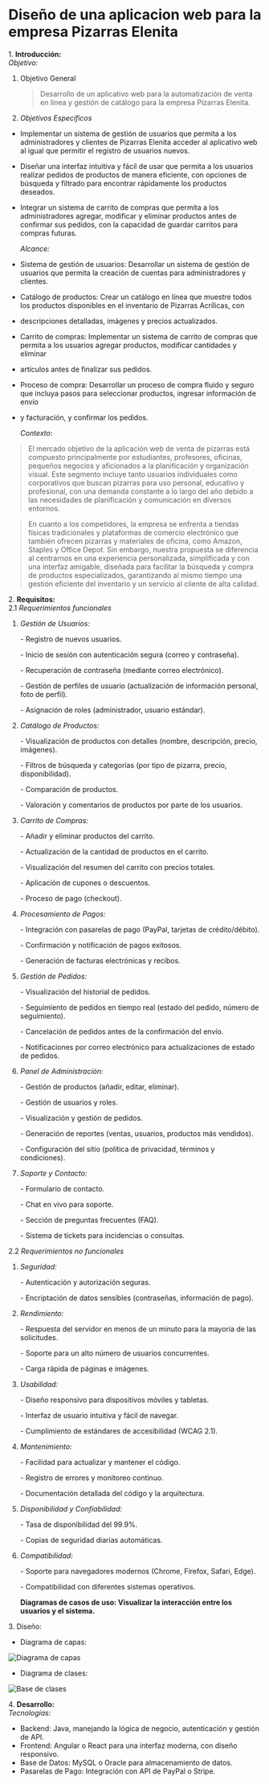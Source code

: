 # Diseño de una aplicacion web para la empresa Pizarras Elenita
 
1\. **Introducción:**  
   *Objetivo:*

1. Objetivo General

      > Desarrollo de un aplicativo web para la automatización de venta en línea y gestión de catálogo para la empresa Pizarras Elenita. 

2. *Objetivos Específicos*   
* Implementar un sistema de gestión de usuarios que permita a los administradores y clientes de Pizarras Elenita acceder al aplicativo web al
  igual que permitir el registro de usuarios nuevos.  
* Diseñar una interfaz intuitiva y fácil de usar que permita a los usuarios realizar pedidos de productos de manera eficiente, con opciones de
  búsqueda y filtrado para encontrar rápidamente los productos deseados.  
* Integrar un sistema de carrito de compras que permita a los administradores agregar, modificar y eliminar productos antes de confirmar sus
  pedidos, con la capacidad de guardar carritos para compras futuras.

  *Alcance:*

- Sistema de gestión de usuarios: Desarrollar un sistema de gestión de usuarios que permita la creación de cuentas para administradores y clientes.  
- Catálogo de productos: Crear un catálogo en línea que muestre todos los productos disponibles en el inventario de Pizarras Acrílicas, con
- descripciones detalladas, imágenes y precios actualizados.  
- Carrito de compras: Implementar un sistema de carrito de compras que permita a los usuarios agregar productos, modificar cantidades y eliminar
- artículos antes de finalizar sus pedidos.  
- Proceso de compra: Desarrollar un proceso de compra fluido y seguro que incluya pasos para seleccionar productos, ingresar información de envío
-  y facturación, y confirmar los pedidos.

    *Contexto:*  
> El mercado objetivo de la aplicación web de venta de pizarras está compuesto principalmente por estudiantes, profesores, oficinas, pequeños negocios
y aficionados a la planificación y organización visual. Este segmento incluye tanto usuarios individuales como corporativos que buscan pizarras para
uso personal, educativo y profesional, con una demanda constante a lo largo del año debido a las necesidades de planificación y
comunicación en diversos entornos.

> En cuanto a los competidores, la empresa se enfrenta a tiendas físicas tradicionales y plataformas de comercio electrónico que
también ofrecen pizarras y materiales de oficina, como Amazon, Staples y Office Depot. Sin embargo, nuestra propuesta se diferencia
al centrarnos en una experiencia personalizada, simplificada y con una interfaz amigable, diseñada para facilitar la búsqueda y
compra de productos especializados, garantizando al mismo tiempo una gestión eficiente del inventario y un servicio al cliente de alta calidad.

2\.  **Requisitos:**  
   2.1 *Requerimientos funcionales*

1. *Gestión de Usuarios:*

   \- Registro de nuevos usuarios.

   \- Inicio de sesión con autenticación segura (correo y contraseña).

   \- Recuperación de contraseña (mediante correo electrónico).

   \- Gestión de perfiles de usuario (actualización de información personal, foto de perfil).

   \- Asignación de roles (administrador, usuario estándar).

2. *Catálogo de Productos:*

   \- Visualización de productos con detalles (nombre, descripción, precio, imágenes).

   \- Filtros de búsqueda y categorías (por tipo de pizarra, precio, disponibilidad).

   \- Comparación de productos.

   \- Valoración y comentarios de productos por parte de los usuarios.

3. *Carrito de Compras:*

   \- Añadir y eliminar productos del carrito.

   \- Actualización de la cantidad de productos en el carrito.

   \- Visualización del resumen del carrito con precios totales.

   \- Aplicación de cupones o descuentos.

   \- Proceso de pago (checkout).

4. *Procesamiento de Pagos:*

   \- Integración con pasarelas de pago (PayPal, tarjetas de crédito/débito).

   \- Confirmación y notificación de pagos exitosos.

   \- Generación de facturas electrónicas y recibos.

5. *Gestión de Pedidos:*

   \- Visualización del historial de pedidos.

   \- Seguimiento de pedidos en tiempo real (estado del pedido, número de seguimiento).

   \- Cancelación de pedidos antes de la confirmación del envío.

   \- Notificaciones por correo electrónico para actualizaciones de estado de pedidos.

6. *Panel de Administración:*

   \- Gestión de productos (añadir, editar, eliminar).

   \- Gestión de usuarios y roles.

   \- Visualización y gestión de pedidos.

   \- Generación de reportes (ventas, usuarios, productos más vendidos).

   \- Configuración del sitio (política de privacidad, términos y condiciones).

7. *Soporte y Contacto:*

   \- Formulario de contacto.

   \- Chat en vivo para soporte.

   \- Sección de preguntas frecuentes (FAQ).

   \- Sistema de tickets para incidencias o consultas.

2.2  *Requerimientos no funcionales*

1. *Seguridad:*

   \- Autenticación y autorización seguras.

   \- Encriptación de datos sensibles (contraseñas, información de pago).

2. *Rendimiento:*

   \- Respuesta del servidor en menos de un minuto para la mayoría de las solicitudes.

   \- Soporte para un alto número de usuarios concurrentes.

   \- Carga rápida de páginas e imágenes.

3. *Usabilidad:*

   \- Diseño responsivo para dispositivos móviles y tabletas.

   \- Interfaz de usuario intuitiva y fácil de navegar.

   \- Cumplimiento de estándares de accesibilidad (WCAG 2.1).

4. *Mantenimiento:*

   \- Facilidad para actualizar y mantener el código.

   \- Registro de errores y monitoreo continuo.

   \- Documentación detallada del código y la arquitectura.

5. *Disponibilidad y Confiabilidad:*

   \- Tasa de disponibilidad del 99.9%.

   \- Copias de seguridad diarias automáticas.

6. *Compatibilidad:*

   \- Soporte para navegadores modernos (Chrome, Firefox, Safari, Edge).

   \- Compatibilidad con diferentes sistemas operativos.

   **Diagramas de casos de uso:  Visualizar la interacción entre los usuarios y el sistema.**

3\.  Diseño:  
   * Diagrama de capas:
     
   ![Diagrama de capas](DiagramadeCapas.drawio.png)
   * Diagrama de clases:
     
   ![Base de clases](basededatos.png)
  
4\.  **Desarrollo:**  
 *Tecnologías:*

* Backend: Java, manejando la lógica de negocio, autenticación y gestión de API.  
* Frontend: Angular o React para una interfaz moderna, con diseño responsivo.  
* Base de Datos: MySQL o Oracle para almacenamiento de datos.  
* Pasarelas de Pago: Integración con API de PayPal o Stripe.  
  

  

